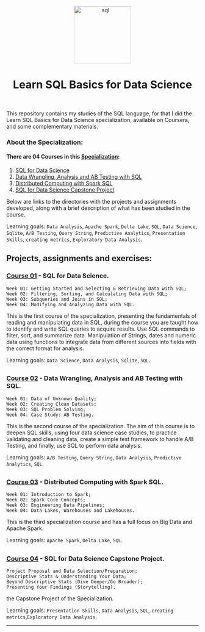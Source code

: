 <p align="center">
  <a href="https://github.com/marcoshsq/SQLBasicsForDataScience">
    <img src="https://cdn-icons-png.flaticon.com/512/603/603201.png" alt="sql" height="150" width="150">
  </a>
</p>
  <h1 align="center">Learn SQL Basics for Data Science</h1>
</div>
<br>
 
This repository contains my studies of the SQL language, for that I did the Learn SQL Basics for Data Science specialization, available on Coursera, and some complementary materials.

### About the Specialization:

#### There are 04 Courses in this [Specialization](https://www.coursera.org/specializations/learn-sql-basics-data-science):

01. [SQL for Data Science](https://www.coursera.org/learn/sql-for-data-science?specialization=learn-sql-basics-data-science)
02. [Data Wrangling, Analysis and AB Testing with SQL](https://www.coursera.org/learn/data-wrangling-analysis-abtesting?specialization=learn-sql-basics-data-science)
03. [Distributed Computing with Spark SQL](https://www.coursera.org/learn/spark-sql?specialization=learn-sql-basics-data-science)
04. [SQL for Data Science Capstone Project](https://www.coursera.org/learn/sql-data-science-capstone?specialization=learn-sql-basics-data-science)

Below are links to the directories with the projects and assignments developed, along with a brief description of what has been studied in the course.

Learning goals: ``Data Analysis``, ``Apache Spark``, ``Delta Lake``, ``SQL``, ``Data Science``, ``Sqlite``, ``A/B Testing``, ``Query String``, ``Predictive Analytics``, ``Presentation Skills``, ``creating metrics``, ``Exploratory Data Analysis``.

##

## Projects, assignments and exercises:

### [Course 01](https://github.com/marcoshsq/SQLBasicsForDataScience/tree/main/Course-01-SQL_for_Data_Science) - SQL for Data Science.

    Week 01: Getting Started and Selecting & Retrieving Data with SQL;
    Week 02: Filtering, Sorting, and Calculating Data with SQL;
    Week 03: Subqueries and Joins in SQL;
    Week 04: Modifying and Analyzing Data with SQL.

This is the first course of the specialization, presenting the fundamentals of reading and manipulating data in SQL, during the course you are taught how to identify and write SQL queries to acquire results. Use SQL commands to filter, sort, and summarize data. Manipulation of Strings, dates and numeric data using functions to integrate data from different sources into fields with the correct format for analysis.

Learning goals: ``Data Science``, ``Data Analysis``, ``Sqlite``, ``SQL``.

## 

### [Course 02](https://github.com/marcoshsq/SQLBasicsForDataScience/tree/main/Course-02-Data_Wrangling-Analysis-AB_Testing) - Data Wrangling, Analysis and AB Testing with SQL.

    Week 01: Data of Unknown Quality;
    Week 02: Creating Clean Datasets;
    Week 03: SQL Problem Solving;
    Week 04: Case Study: AB Testing.

This is the second course of the specialization. The aim of this course is to deepen SQL skills, using four data science case studies, to practice validating and cleaning data, create a simple test framework to handle A/B Testing, and finally, use SQL to perform data analysis.

Learning goals: ``A/B Testing``, ``Query String``, ``Data Analysis``, ``Predictive Analytics``, ``SQL``.

## 

### [Course 03](https://github.com/marcoshsq/SQLBasicsForDataScience/tree/main/Course-03-Distributed_Computing_With_Spark_SQL) - Distributed Computing with Spark SQL.

    Week 01: Introduction to Spark;
    Week 02: Spark Core Concepts;
    Week 03: Engineering Data Pipelines;
    Week 04: Data Lakes, Warehouses and Lakehouses.

This is the third specialization course and has a full focus on Big Data and Apache Spark.

Learning goals: ``Apache Spark``, ``Delta Lake``, ``SQL``.

## 

### [Course 04](https://github.com/marcoshsq/SQLBasicsForDataScience/tree/main/Course-04-SQL_for_Data_Science_Capstone_Project) - SQL for Data Science Capstone Project.

    Project Proposal and Data Selection/Preparation;
    Descriptive Stats & Understanding Your Data;
    Beyond Descriptive Stats (Dive Deeper/Go Broader);
    Presenting Your Findings (Storytelling).

the Capstone Project of the Specialization.

Learning goals: ``Presentation Skills``, ``Data Analysis``, ``SQL``, ``creating metrics``,``Exploratory Data Analysis``.

---

<!--
<p align="center">
  <a href="">
    <img src="" alt="SQL">
  </a>
</p>
-->
